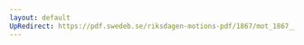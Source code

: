 ```yaml
---
layout: default
UpRedirect: https://pdf.swedeb.se/riksdagen-motions-pdf/1867/mot_1867__ak__00266/mot_1867__ak__00266_001.pdf
---
```

